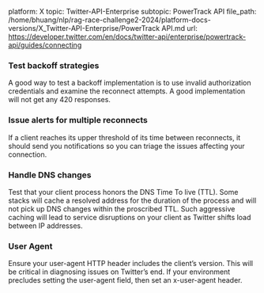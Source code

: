 platform: X
topic: Twitter-API-Enterprise
subtopic: PowerTrack API
file_path: /home/bhuang/nlp/rag-race-challenge2-2024/platform-docs-versions/X_Twitter-API-Enterprise/PowerTrack API.md
url: https://developer.twitter.com/en/docs/twitter-api/enterprise/powertrack-api/guides/connecting

### Test backoff strategies

A good way to test a backoff implementation is to use invalid authorization credentials and examine the reconnect attempts. A good implementation will not get any 420 responses.

### Issue alerts for multiple reconnects

If a client reaches its upper threshold of its time between reconnects, it should send you notifications so you can triage the issues affecting your connection.

### Handle DNS changes

Test that your client process honors the DNS Time To live (TTL). Some stacks will cache a resolved address for the duration of the process and will not pick up DNS changes within the proscribed TTL. Such aggressive caching will lead to service disruptions on your client as Twitter shifts load between IP addresses.

### User Agent

Ensure your user-agent HTTP header includes the client’s version. This will be critical in diagnosing issues on Twitter’s end. If your environment precludes setting the user-agent field, then set an x-user-agent header.